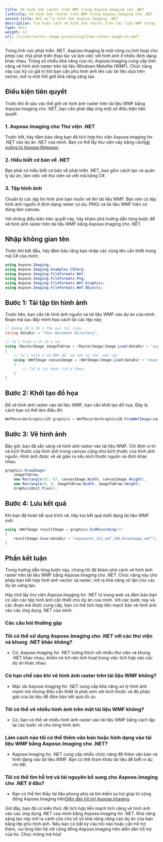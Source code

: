 ```yaml
---
title: Vẽ hình ảnh raster trên WMF trong Aspose.Imaging cho .NET
linktitle: Vẽ hình ảnh raster trên WMF trong Aspose.Imaging cho .NET
second_title: API xử lý hình ảnh Aspose.Imaging .NET
description: Tìm hiểu cách vẽ hình ảnh raster trên tài liệu WMF trong .NET bằng Aspose.Imaging. Nâng cao các dự án .NET của bạn bằng lớp phủ hình ảnh sáng tạo.
type: docs
weight: 12
url: /vi/net/vector-image-processing/draw-raster-image-on-wmf/
---
```


Trong lĩnh vực phát triển .NET, Aspose.Imaging là một công cụ linh hoạt cho phép các nhà phát triển thao tác và làm việc với hình ảnh ở nhiều định dạng khác nhau. Trong số nhiều khả năng của nó, Aspose.Imaging cung cấp tính năng vẽ hình ảnh raster trên tài liệu Windows Metafile (WMF). Chức năng này cực kỳ có giá trị khi bạn cần phủ hình ảnh lên các tài liệu dựa trên vector, mở ra một thế giới khả năng sáng tạo.

## Điều kiện tiên quyết

Trước khi đi sâu vào thế giới vẽ hình ảnh raster trên tài liệu WMF bằng Aspose.Imaging cho .NET, bạn cần phải đáp ứng một số điều kiện tiên quyết:

### 1. Aspose.Imaging cho Thư viện .NET

 Trước hết, hãy đảm bảo rằng bạn đã tích hợp thư viện Aspose.Imaging for .NET vào dự án .NET của mình. Bạn có thể lấy thư viện này bằng cách[tải xuống từ Aspose.Releases](https://releases.aspose.com/imaging/net/).

### 2. Hiểu biết cơ bản về .NET

Bạn phải có hiểu biết cơ bản về phát triển .NET, bao gồm cách tạo và quản lý dự án, làm việc với thư viện và viết mã bằng C#.

### 3. Tệp hình ảnh

Chuẩn bị các tập tin hình ảnh bạn muốn vẽ lên tài liệu WMF. Bạn nên có tệp hình ảnh nguồn ở định dạng raster (ví dụ: PNG) và tài liệu WMF hiện có dùng làm canvas.

Với những điều kiện tiên quyết này, hãy khám phá hướng dẫn từng bước để vẽ hình ảnh raster trên tài liệu WMF bằng Aspose.Imaging cho .NET.

## Nhập không gian tên

Trước khi bắt đầu, hãy đảm bảo rằng bạn nhập các vùng tên cần thiết trong mã C# của mình:

```csharp
using Aspose.Imaging;
using Aspose.Imaging.Examples.CSharp;
using Aspose.Imaging.FileFormats.Wmf;
using Aspose.Imaging.FileFormats.Png;
using Aspose.Imaging.FileFormats.Wmf.Graphics;
using Aspose.Imaging.FileFormats.Wmf.Objects;
```

## Bước 1: Tải tập tin hình ảnh

Trước tiên, bạn cần tải hình ảnh nguồn và tài liệu WMF vào dự án của mình. Đoạn mã sau đây minh họa cách tải các tệp này:

```csharp
// Đường dẫn đến thư mục tài liệu.
string dataDir = "Your Document Directory";

// Tải hình ảnh cần vẽ
using (RasterImage imageToDraw = (RasterImage)Image.Load(dataDir + "asposenet_220_src01.png"))
{
    // Tải hình ảnh WMF để vẽ lên nó (bề mặt vẽ)
    using (WmfImage canvasImage = (WmfImage)Image.Load(dataDir + "asposenet_222_wmf_200.wmf"))
    {
        // Tiếp tục bước tiếp theo.
    }
}
```

## Bước 2: Khởi tạo đồ họa

Để vẽ hình ảnh raster vào tài liệu WMF, bạn cần khởi tạo đồ họa. Đây là cách bạn có thể làm điều đó:

```csharp
WmfRecorderGraphics2D graphics = WmfRecorderGraphics2D.FromWmfImage(canvasImage);
```

## Bước 3: Vẽ hình ảnh

Bây giờ, bạn đã sẵn sàng vẽ hình ảnh raster vào tài liệu WMF. Chỉ định vị trí và kích thước của hình ảnh trong canvas cũng như kích thước của hình ảnh nguồn. Hình ảnh được vẽ sẽ giãn ra nếu kích thước nguồn và đích khác nhau:

```csharp
graphics.DrawImage(
    imageToDraw,
    new Rectangle(67, 67, canvasImage.Width, canvasImage.Height),
    new Rectangle(0, 0, imageToDraw.Width, imageToDraw.Height),
    GraphicsUnit.Pixel);
```

## Bước 4: Lưu kết quả

Khi bạn đã hoàn tất quá trình vẽ, hãy lưu kết quả dưới dạng tài liệu WMF mới:

```csharp
using (WmfImage resultImage = graphics.EndRecording())
{
    resultImage.Save(dataDir + "asposenet_222_wmf_200.DrawImage.wmf");
}
```

## Phần kết luận

Trong hướng dẫn từng bước này, chúng tôi đã khám phá cách vẽ hình ảnh raster trên tài liệu WMF bằng Aspose.Imaging cho .NET. Chức năng này cho phép bạn kết hợp hình ảnh vector và raster, mở ra khả năng vô tận cho các dự án sáng tạo.

Hãy nhớ lấy thư viện Aspose.Imaging for .NET từ trang web và đảm bảo bạn có sẵn các tệp hình ảnh cần thiết cho dự án của mình. Với các bước này và các đoạn mã được cung cấp, bạn có thể tích hợp liền mạch bản vẽ hình ảnh vào các ứng dụng .NET của mình.

### Các câu hỏi thường gặp

### Tôi có thể sử dụng Aspose.Imaging cho .NET với các thư viện và khung .NET khác không?
   - Có, Aspose.Imaging for .NET tương thích với nhiều thư viện và khung .NET khác nhau, khiến nó trở nên linh hoạt trong việc tích hợp vào các dự án khác nhau.

### Có hạn chế nào khi vẽ hình ảnh raster trên tài liệu WMF không?
   - Mặc dù Aspose.Imaging for .NET cung cấp khả năng xử lý hình ảnh mạnh mẽ nhưng điều cần thiết là phải xem xét kích thước và độ phân giải của tài liệu để đảm bảo kết quả tối ưu.

### Tôi có thể vẽ nhiều hình ảnh trên một tài liệu WMF không?
   - Có, bạn có thể vẽ nhiều hình ảnh raster vào tài liệu WMF bằng cách lặp lại các bước vẽ cho từng hình ảnh.

### Làm cách nào tôi có thể thêm văn bản hoặc hình dạng vào tài liệu WMF bằng Aspose.Imaging cho .NET?
   - Aspose.Imaging for .NET cung cấp nhiều chức năng để thêm văn bản và hình dạng vào tài liệu WMF. Bạn có thể tham khảo tài liệu để biết ví dụ chi tiết.

### Tôi có thể tìm hỗ trợ và tài nguyên bổ sung cho Aspose.Imaging cho .NET ở đâu?
   -  Bạn có thể tìm thấy tài liệu phong phú và tìm kiếm sự trợ giúp từ cộng đồng Aspose.Imaging trên[Diễn đàn hỗ trợ Aspose.Imaging](https://forum.aspose.com/).


Giờ đây, bạn đã có kiến thức để tích hợp liền mạch tính năng vẽ hình ảnh vào các ứng dụng .NET của mình bằng Aspose.Imaging for .NET. Khả năng sáng tạo này mở ra cánh cửa cho vô số khả năng nâng cao dự án của bạn bằng lớp phủ hình ảnh. Nếu bạn có bất kỳ câu hỏi nào hoặc cần hỗ trợ thêm, vui lòng liên hệ với cộng đồng Aspose.Imaging trên diễn đàn hỗ trợ của họ. Chúc mừng mã hóa!
